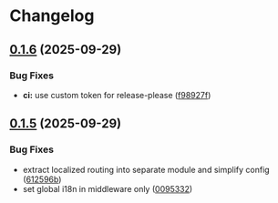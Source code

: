 # Changelog

## [0.1.6](https://github.com/mdvorak/lingui-react-router/compare/v0.1.5...v0.1.6) (2025-09-29)


### Bug Fixes

* **ci:** use custom token for release-please ([f98927f](https://github.com/mdvorak/lingui-react-router/commit/f98927f29e27ad45f58e4bacf9b2842ad6ecc1d0))

## [0.1.5](https://github.com/mdvorak/lingui-react-router/compare/v0.1.4...v0.1.5) (2025-09-29)


### Bug Fixes

* extract localized routing into separate module and simplify config ([612596b](https://github.com/mdvorak/lingui-react-router/commit/612596b24c762a13c57219b8a0fa84e222939ab8))
* set global i18n in middleware only ([0095332](https://github.com/mdvorak/lingui-react-router/commit/00953328509533de21828a1a1c5d064521508ad6))
